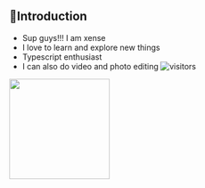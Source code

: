 ## 🎯Introduction 

- Sup guys!!! I am xense 
- I love to learn and explore new things
- Typescript enthusiast 
- I can also do video and photo editing
![visitors](https://visitor-badge.glitch.me/badge?page_id=page.id)

<img height="180em" src="https://github-readme-stats.vercel.app/api?username=thexense&show_icons=true&hide_border=true&&count_private=true&include_all_commits=true" />
